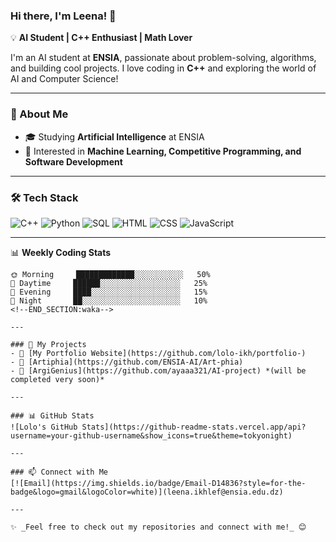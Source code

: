 ### Hi there, I'm Leena! 👋

💡 **AI Student | C++ Enthusiast | Math Lover**

I'm an AI student at **ENSIA**, passionate about problem-solving, algorithms, and building cool projects. I love coding in **C++** and exploring the world of AI and Computer Science!

---

### 🚀 About Me
- 🎓 Studying **Artificial Intelligence** at ENSIA
- 🔬 Interested in **Machine Learning, Competitive Programming, and Software Development**

---

### 🛠️ Tech Stack

![C++](https://img.shields.io/badge/C++-00599C?style=for-the-badge&logo=cplusplus&logoColor=white)
![Python](https://img.shields.io/badge/Python-3776AB?style=for-the-badge&logo=python&logoColor=white)
![SQL](https://img.shields.io/badge/SQL-4479A1?style=for-the-badge&logo=postgresql&logoColor=white)
![HTML](https://img.shields.io/badge/HTML-E34F26?style=for-the-badge&logo=html5&logoColor=white)
![CSS](https://img.shields.io/badge/CSS-1572B6?style=for-the-badge&logo=css3&logoColor=white)
![JavaScript](https://img.shields.io/badge/JavaScript-F7DF1E?style=for-the-badge&logo=javascript&logoColor=black)

---
📊 **Weekly Coding Stats**
<!--START_SECTION:waka-->
```text
🌞 Morning     █████████████░░░░░░░░░░░   50% 
🌆 Daytime     ██████░░░░░░░░░░░░░░░░░░   25% 
🌃 Evening     ████░░░░░░░░░░░░░░░░░░░░   15% 
🌙 Night       ██░░░░░░░░░░░░░░░░░░░░░░   10%
<!--END_SECTION:waka-->

---

### 📌 My Projects
- 🔹 [My Portfolio Website](https://github.com/lolo-ikh/portfolio-)
- 🔹 [Artiphia](https://github.com/ENSIA-AI/Art-phia)
- 🔹 [ArgiGenius](https://github.com/ayaaa321/AI-project) *(will be completed very soon)*

---

### 📊 GitHub Stats
![Lolo's GitHub Stats](https://github-readme-stats.vercel.app/api?username=your-github-username&show_icons=true&theme=tokyonight)

---

### 📫 Connect with Me
[![Email](https://img.shields.io/badge/Email-D14836?style=for-the-badge&logo=gmail&logoColor=white)](leena.ikhlef@ensia.edu.dz)

---

✨ _Feel free to check out my repositories and connect with me!_ 😊
